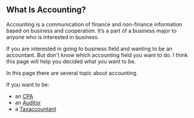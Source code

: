 ## What Is Accounting?
Accounting is a communication of finance and non-finance information based on business and cooperation. It’s a part of a business major to anyone who is interested in business.

If you are interested in going to business field and wanting to be an accountant. But don't know which accounting field you want to do.
I think this page will help you decided what you want to be.

In this page there are several topic about accounting.

If you want to be:
* an [CPA](Accounting/CPA.md )
* an [Auditor](Accounting/audit.md)
* a [Taxaccountant](Accounting/Taxaccounting.md)
